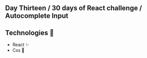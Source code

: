 ## Day Thirteen / 30 days of React challenge / Autocomplete Input


## Technologies :mag_right:
* React :sparkles:
* Css :nail_care:

